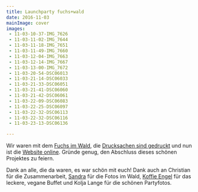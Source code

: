 ```yaml
---
title: Launchparty fuchs+wald
date: 2016-11-03
mainImage: cover
images:
 - 11-03-10-37-IMG_7626
 - 11-03-11-02-IMG_7644
 - 11-03-11-18-IMG_7651
 - 11-03-11-49-IMG_7660
 - 11-03-12-04-IMG_7663
 - 11-03-12-14-IMG_7667
 - 11-03-13-00-IMG_7672
 - 11-03-20-54-DSC06013
 - 11-03-21-14-DSC06033
 - 11-03-21-33-DSC06051
 - 11-03-21-41-DSC06060
 - 11-03-21-42-DSC06061
 - 11-03-22-09-DSC06083
 - 11-03-22-25-DSC06097
 - 11-03-22-32-DSC06113
 - 11-03-22-32-DSC06116
 - 11-03-23-13-DSC06136

---
```


Wir waren mit dem [Fuchs im Wald](/neuigkeiten/fotos-fuchs/), die [Drucksachen sind gedruckt](/neuigkeiten/fuchs-drucksachen/) und nun ist die [Website online](http://fuchsundwald.de). Gründe genug, den Abschluss dieses schönen Projektes zu feiern. 

Dank an alle, die da waren, es war schön mit euch! Dank auch an Christian für die Zusammenarbeit, [Sandra](http://www.kuehnapfel-fotografie.de/) für die Fotos im Wald, [Koffie Engel](https://www.facebook.com/koffieengel/) für das leckere, vegane Buffet und Kolja Lange für die schönen Partyfotos. 